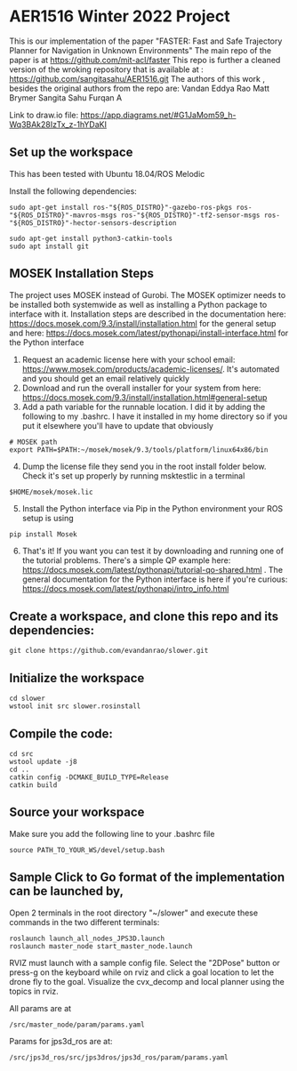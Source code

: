 # AER1516 Winter 2022 Project
This is our implementation of the paper "FASTER: Fast and Safe Trajectory Planner for Navigation in Unknown Environments"
The main repo of the paper is at https://github.com/mit-acl/faster
This repo is further a cleaned version of the wroking repository that is available at : https://github.com/sangitasahu/AER1516.git
The authors of this work , besides the original authors from the repo are:
Vandan Eddya Rao
Matt Brymer
Sangita Sahu
Furqan A



Link to draw.io file:   https://app.diagrams.net/#G1JaMom59_h-Wq3BAk28IzTx_z-1hYDaKI

## Set up the workspace
This has been tested with Ubuntu 18.04/ROS Melodic

Install the following dependencies:
```
sudo apt-get install ros-"${ROS_DISTRO}"-gazebo-ros-pkgs ros-"${ROS_DISTRO}"-mavros-msgs ros-"${ROS_DISTRO}"-tf2-sensor-msgs ros-"${ROS_DISTRO}"-hector-sensors-description
```
```
sudo apt-get install python3-catkin-tools
sudo apt install git
```

## MOSEK Installation Steps
The project uses MOSEK instead of Gurobi.
The MOSEK optimizer needs to be installed both systemwide as well as installing a Python package to interface with it. Installation steps are described in the documentation here: https://docs.mosek.com/9.3/install/installation.html for the general setup and here: https://docs.mosek.com/latest/pythonapi/install-interface.html for the Python interface
1. Request an academic license here with your school email: https://www.mosek.com/products/academic-licenses/. It's automated and you should get an email relatively quickly
2. Download and run the overall installer for your system from here: https://docs.mosek.com/9.3/install/installation.html#general-setup
3. Add a path variable for the runnable location. I did it by adding the following to my .bashrc. I have it installed in my home directory so if you put it elsewhere you'll have to update that obviously
```
# MOSEK path
export PATH=$PATH:~/mosek/mosek/9.3/tools/platform/linux64x86/bin
```
4. Dump the license file they send you in the root install folder below. Check it's set up properly by running msktestlic in a terminal
```
$HOME/mosek/mosek.lic
```
5. Install the Python interface via Pip in the Python environment your ROS setup is using
```
pip install Mosek
```
6. That's it! If you want you can test it by downloading and running one of the tutorial problems. There's a simple QP example here: https://docs.mosek.com/latest/pythonapi/tutorial-qo-shared.html . The general documentation for the Python interface is here if you're curious: https://docs.mosek.com/latest/pythonapi/intro_info.html



## Create a workspace, and clone this repo and its dependencies:
```
git clone https://github.com/evandanrao/slower.git
```
## Initialize the workspace
```
cd slower
wstool init src slower.rosinstall
```
## Compile the code:
```
cd src
wstool update -j8
cd ..
catkin config -DCMAKE_BUILD_TYPE=Release
catkin build
```
## Source your workspace
Make sure you add the following line to your .bashrc file
```
source PATH_TO_YOUR_WS/devel/setup.bash
```
## Sample Click to Go format of the implementation can be launched by, 

Open 2 terminals in the root directory "~/slower" and execute these commands in the two different terminals:
```
roslaunch launch_all_nodes_JPS3D.launch
roslaunch master_node start_master_node.launch
```
RVIZ must launch with a sample config file. 
Select the  "2DPose" button or press-g on the keyboard while on rviz and click a goal location to let the drone fly to the goal.
Visualize the cvx_decomp and local planner using the topics in rviz.

All params are at 
```
/src/master_node/param/params.yaml
```
Params for jps3d_ros are at:
```
/src/jps3d_ros/src/jps3dros/jps3d_ros/param/params.yaml
```
